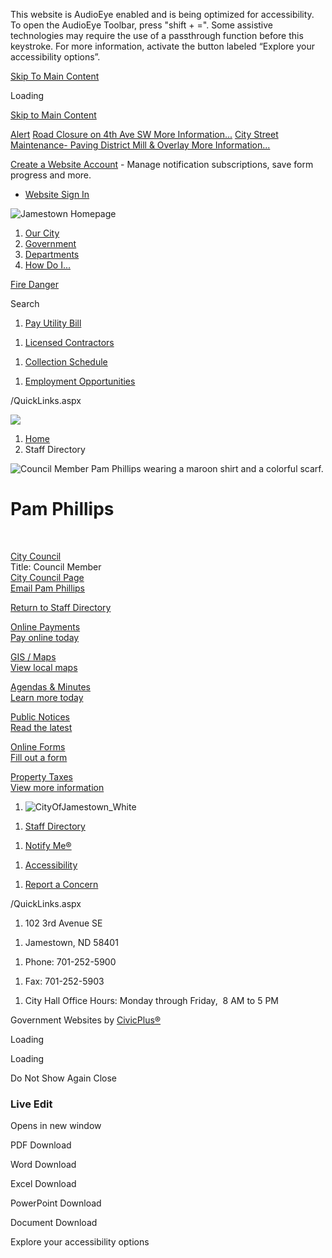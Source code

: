 This website is AudioEye enabled and is being optimized for accessibility. To open the AudioEye Toolbar, press "shift + =". Some assistive technologies may require the use of a passthrough function before this keystroke. For more information, activate the button labeled “Explore your accessibility options”.

[Skip To Main Content](https://www.jamestownnd.gov/directory.aspx?EID=44%2F)

Loading

[Skip to Main Content](https://www.jamestownnd.gov/directory.aspx?EID=44%2F)

[Alert](https://www.jamestownnd.gov/AlertCenter.aspx) [Road Closure on 4th Ave SW More Information...](https://www.jamestownnd.gov/AlertCenter.aspx?AID=Road-Closure-on-4th-Ave-SW-52) [City Street Maintenance- Paving District Mill &amp; Overlay More Information...](https://www.jamestownnd.gov/AlertCenter.aspx?AID=City-Street-Maintenance-Paving-District--51)

[Create a Website Account](https://www.jamestownnd.gov/MyAccount/ProfileCreate) - Manage notification subscriptions, save form progress and more.   

- [Website Sign In](https://www.jamestownnd.gov/MyAccount)

![Jamestown Homepage](https://www.jamestownnd.gov/ImageRepository/Document?documentID=1147)

1. [Our City](https://www.jamestownnd.gov/101/Our-City)
2. [Government](https://www.jamestownnd.gov/27/Government)
3. [Departments](https://www.jamestownnd.gov/149/Departments)
4. [How Do I...](https://www.jamestownnd.gov/9/How-Do-I)

[Fire Danger](https://burnrestrictions.nd.gov)

Search

1. [Pay Utility Bill](https://payments.municipay.com/a3da69e0a00a11ea9b89410d8c3cf774/search/4584cdd01c6222fbb69a688bd28f3e1419eca690)

<!--THE END-->

1. [Licensed Contractors](https://www.jamestownnd.gov/180/Building)

<!--THE END-->

1. [Collection Schedule](https://jmst.maps.arcgis.com/apps/instant/filtergallery/index.html?appid=c447f5ef942d45fc9d23e077d3b35d82)

<!--THE END-->

1. [Employment Opportunities](https://www.jamestownnd.gov/Jobs.aspx)

/QuickLinks.aspx

![](https://www.jamestownnd.gov/ImageRepository/Document?documentID=730)

1. [Home](https://www.jamestownnd.gov)
2. Staff Directory

![Council Member Pam Phillips wearing a maroon shirt and a colorful scarf.](https://www.jamestownnd.gov/ImageRepository/Document?documentID=1214)

# Pam Phillips

 

[City Council](https://www.jamestownnd.gov/Directory.aspx?DID=16)  
Title: Council Member  
[City Council Page](https://www.jamestownnd.gov/201/City-Council)  
[Email Pam Phillips](mailto:pphillips@jamestownnd.gov)

[Return to Staff Directory](https://www.jamestownnd.gov/Directory.aspx)

[Online Payments  
Pay online today](https://www.jamestownnd.gov/223/Online-Payments)

[GIS / Maps  
View local maps](https://www.jamestownnd.gov/198)

[Agendas &amp; Minutes  
Learn more today](https://www.jamestownnd.gov/agendacenter)

[Public Notices  
Read the latest](https://www.jamestownnd.gov/246/Current-Public-Announcements)

[Online Forms  
Fill out a form](https://www.jamestownnd.gov/218/2410/Online-Forms)

[Property Taxes  
View more information](https://www.stutsmancounty.gov/ndptip)

1. ![CityOfJamestown_White](https://www.jamestownnd.gov/ImageRepository/Document?documentId=1151)

<!--THE END-->

1. [Staff Directory](https://www.jamestownnd.gov/directory.aspx)

<!--THE END-->

1. [Notify Me®](https://www.jamestownnd.gov/list.aspx)

<!--THE END-->

1. [Accessibility](https://www.jamestownnd.gov/accessibility)

<!--THE END-->

1. [Report a Concern](https://www.jamestownnd.gov/FormCenter/Reach-Us-5/Get-In-Touch-46)

/QuickLinks.aspx

1. 102 3rd Avenue SE

<!--THE END-->

1. Jamestown, ND 58401

<!--THE END-->

1. Phone: 701-252-5900

<!--THE END-->

1. Fax: 701-252-5903

<!--THE END-->

1. City Hall Office Hours: Monday through Friday,  8 AM to 5 PM

Government Websites by [CivicPlus®](https://connect.civicplus.com/referral)

Loading

Loading

Do Not Show Again Close

### Live Edit

Opens in new window

PDF Download

Word Download

Excel Download

PowerPoint Download

Document Download

Explore your accessibility options